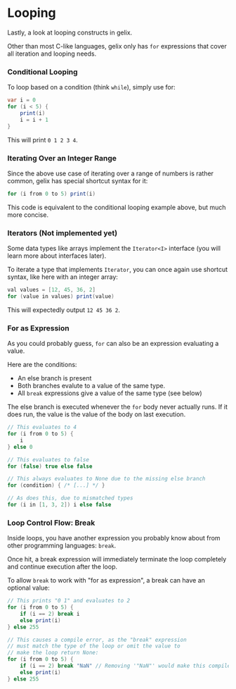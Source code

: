 # Looping

Lastly, a look at looping constructs in gelix.

Other than most C-like languages, gelix only has `for` expressions that cover
all iteration and looping needs.

### Conditional Looping

To loop based on a condition (think `while`), simply use for:

```java
var i = 0
for (i < 5) {
    print(i)
    i = i + 1
}
```

This will print `0 1 2 3 4`.

### Iterating Over an Integer Range

Since the above use case of iterating over a range of numbers is rather common,
gelix has special shortcut syntax for it:

```java
for (i from 0 to 5) print(i)
```

This code is equivalent to the conditional looping example above, but much more concise.

### Iterators (Not implemented yet)

Some data types like arrays implement the `Iterator<I>` interface 
(you will learn more about interfaces later).

To iterate a type that implements `Iterator`, you can once again use shortcut syntax,
like here with an integer array:

```java
val values = [12, 45, 36, 2]
for (value in values) print(value)
```

This will expectedly output `12 45 36 2`.

### For as Expression

As you could probably guess, `for` can also be an expression evaluating a value.

Here are the conditions:
- An else branch is present
- Both branches evalute to a value of the same type.
- All `break` expressions give a value of the same type (see below)

The else branch is executed whenever the `for` body never actually runs.
If it does run, the value is the value of the body on last execution.

```java
// This evaluates to 4
for (i from 0 to 5) {
    i
} else 0

// This evaluates to false
for (false) true else false

// This always evaluates to None due to the missing else branch
for (condition) { /* [...] */ }

// As does this, due to mismatched types
for (i in [1, 3, 2]) i else false
```

### Loop Control Flow: Break

Inside loops, you have another expression you probably know about from other
programming languages: `break`.

Once hit, a break expression will immediately terminate the loop completely
and continue execution after the loop.

To allow `break` to work with "for as expression", a break can have an optional value:

```java
// This prints "0 1" and evaluates to 2
for (i from 0 to 5) {
    if (i == 2) break i
    else print(i)
} else 255

// This causes a compile error, as the "break" expression
// must match the type of the loop or omit the value to
// make the loop return None:
for (i from 0 to 5) {
    if (i == 2) break "NaN" // Removing '"NaN"' would make this compile
    else print(i)
} else 255
```

